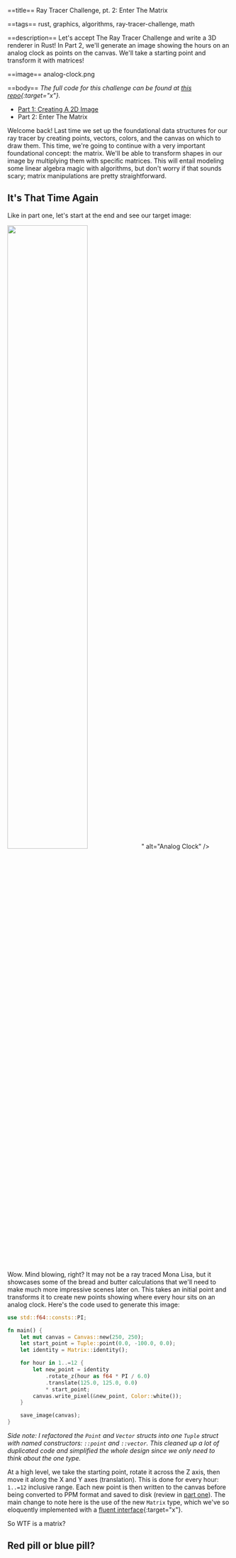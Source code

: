 ==title==
Ray Tracer Challenge, pt. 2: Enter The Matrix

==tags==
rust, graphics, algorithms, ray-tracer-challenge, math

==description==
Let's accept The Ray Tracer Challenge and write a 3D renderer in Rust!
In Part 2, we'll generate an image showing the hours on an analog clock as points
on the canvas. We'll take a starting point and transform it with matrices!

==image==
analog-clock.png

==body==
_The full code for this challenge can be found at [this repo](https://github.com/bahelms/ray_tracer){:target="x"}._

* [Part 1: Creating A 2D Image](/articles/ray-tracer-part1)
* Part 2: Enter The Matrix

Welcome back! Last time we set up the foundational data structures for our ray tracer
by creating points, vectors, colors, and the canvas on which to draw them. This time,
we're going to continue with a very important foundational concept: the matrix.
We'll be able to transform shapes in our image by multiplying them with specific
matrices. This will entail modeling some linear algebra magic with algorithms, but
don't worry if that sounds scary; matrix manipulations are pretty straightforward.

## It's That Time Again
Like in part one, let's start at the end and see our target image:

<div class="flex" style="justify-content:center;">
  <img class="md-image" style="width:60%;" src="<%= img_url.("analog-clock.png") %>" alt="Analog Clock" />
</div>

Wow. Mind blowing, right? It may not be a ray traced Mona Lisa, but it showcases
some of the bread and butter calculations that we'll need to make much more
impressive scenes later on. This takes an initial point and transforms it to create
new points showing where every hour sits on an analog clock. Here's the code
used to generate this image:

```rust
use std::f64::consts::PI;

fn main() {
    let mut canvas = Canvas::new(250, 250);
    let start_point = Tuple::point(0.0, -100.0, 0.0);
    let identity = Matrix::identity();

    for hour in 1..=12 {
        let new_point = identity
            .rotate_z(hour as f64 * PI / 6.0)
            .translate(125.0, 125.0, 0.0)
            * start_point;
        canvas.write_pixel(&new_point, Color::white());
    }

    save_image(canvas);
}
```

*Side note: I refactored the `Point` and `Vector` structs into one `Tuple` struct
with named constructors: `::point` and `::vector`. This cleaned up a lot of duplicated
code and simplified the whole design since we only need to think about the one type.*

At a high level, we take the starting point, rotate it across the Z axis, then move it
along the X and Y axes (translation). This is done for every hour: `1..=12` inclusive range.
Each new point is then written to the canvas before being converted to PPM format
and saved to disk (review in [part one](/articles/ray-tracer-part1)).
The main change to note here is the use of the new `Matrix` type, which we've so
eloquently implemented with a 
[fluent interface](https://en.wikipedia.org/wiki/Fluent_interface){:target="x"}.

So WTF is a matrix?
## Red pill or blue pill?
